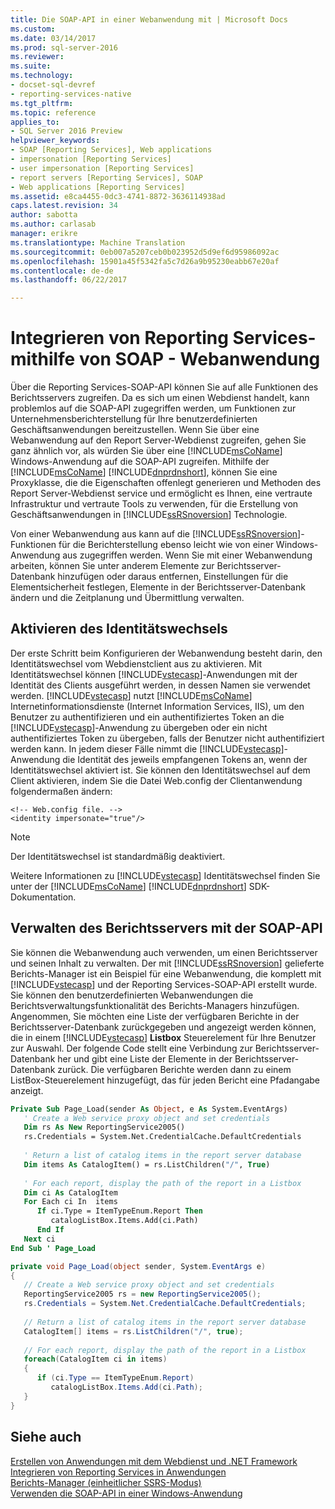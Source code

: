 ```yaml
---
title: Die SOAP-API in einer Webanwendung mit | Microsoft Docs
ms.custom: 
ms.date: 03/14/2017
ms.prod: sql-server-2016
ms.reviewer: 
ms.suite: 
ms.technology:
- docset-sql-devref
- reporting-services-native
ms.tgt_pltfrm: 
ms.topic: reference
applies_to:
- SQL Server 2016 Preview
helpviewer_keywords:
- SOAP [Reporting Services], Web applications
- impersonation [Reporting Services]
- user impersonation [Reporting Services]
- report servers [Reporting Services], SOAP
- Web applications [Reporting Services]
ms.assetid: e8ca4455-0dc3-4741-8872-3636114938ad
caps.latest.revision: 34
author: sabotta
ms.author: carlasab
manager: erikre
ms.translationtype: Machine Translation
ms.sourcegitcommit: 0eb007a5207ceb0b023952d5d9ef6d95986092ac
ms.openlocfilehash: 15901a45f5342fa5c7d26a9b95230eabb67e20af
ms.contentlocale: de-de
ms.lasthandoff: 06/22/2017

---
```

# <a name="integrating-reporting-services-using-soap---web-application"></a>Integrieren von Reporting Services-mithilfe von SOAP - Webanwendung
  Über die Reporting Services-SOAP-API können Sie auf alle Funktionen des Berichtsservers zugreifen. Da es sich um einen Webdienst handelt, kann problemlos auf die SOAP-API zugegriffen werden, um Funktionen zur Unternehmensberichterstellung für Ihre benutzerdefinierten Geschäftsanwendungen bereitzustellen. Wenn Sie über eine Webanwendung auf den Report Server-Webdienst zugreifen, gehen Sie ganz ähnlich vor, als würden Sie über eine [!INCLUDE[msCoName](../../includes/msconame-md.md)] Windows-Anwendung auf die SOAP-API zugreifen. Mithilfe der [!INCLUDE[msCoName](../../includes/msconame-md.md)] [!INCLUDE[dnprdnshort](../../includes/dnprdnshort-md.md)], können Sie eine Proxyklasse, die die Eigenschaften offenlegt generieren und Methoden des Report Server-Webdienst service und ermöglicht es Ihnen, eine vertraute Infrastruktur und vertraute Tools zu verwenden, für die Erstellung von Geschäftsanwendungen in [!INCLUDE[ssRSnoversion](../../includes/ssrsnoversion-md.md)] Technologie.  
  
 Von einer Webanwendung aus kann auf die [!INCLUDE[ssRSnoversion](../../includes/ssrsnoversion-md.md)]-Funktionen für die Berichterstellung ebenso leicht wie von einer Windows-Anwendung aus zugegriffen werden. Wenn Sie mit einer Webanwendung arbeiten, können Sie unter anderem Elemente zur Berichtsserver-Datenbank hinzufügen oder daraus entfernen, Einstellungen für die Elementsicherheit festlegen, Elemente in der Berichtsserver-Datenbank ändern und die Zeitplanung und Übermittlung verwalten.  
  
## <a name="enabling-impersonation"></a>Aktivieren des Identitätswechsels  
 Der erste Schritt beim Konfigurieren der Webanwendung besteht darin, den Identitätswechsel vom Webdienstclient aus zu aktivieren. Mit Identitätswechsel können [!INCLUDE[vstecasp](../../includes/vstecasp-md.md)]-Anwendungen mit der Identität des Clients ausgeführt werden, in dessen Namen sie verwendet werden. [!INCLUDE[vstecasp](../../includes/vstecasp-md.md)] nutzt [!INCLUDE[msCoName](../../includes/msconame-md.md)] Internetinformationsdienste (Internet Information Services, IIS), um den Benutzer zu authentifizieren und ein authentifiziertes Token an die [!INCLUDE[vstecasp](../../includes/vstecasp-md.md)]-Anwendung zu übergeben oder ein nicht authentifiziertes Token zu übergeben, falls der Benutzer nicht authentifiziert werden kann. In jedem dieser Fälle nimmt die [!INCLUDE[vstecasp](../../includes/vstecasp-md.md)]-Anwendung die Identität des jeweils empfangenen Tokens an, wenn der Identitätswechsel aktiviert ist. Sie können den Identitätswechsel auf dem Client aktivieren, indem Sie die Datei Web.config der Clientanwendung folgendermaßen ändern:  
  
```  
<!-- Web.config file. -->  
<identity impersonate="true"/>  
```  
  
> [!NOTE]  
>  Der Identitätswechsel ist standardmäßig deaktiviert.  
  
 Weitere Informationen zu [!INCLUDE[vstecasp](../../includes/vstecasp-md.md)] Identitätswechsel finden Sie unter der [!INCLUDE[msCoName](../../includes/msconame-md.md)] [!INCLUDE[dnprdnshort](../../includes/dnprdnshort-md.md)] SDK-Dokumentation.  
  
## <a name="managing-the-report-server-using-soap-api"></a>Verwalten des Berichtsservers mit der SOAP-API  
 Sie können die Webanwendung auch verwenden, um einen Berichtsserver und seinen Inhalt zu verwalten. Der mit [!INCLUDE[ssRSnoversion](../../includes/ssrsnoversion-md.md)] gelieferte Berichts-Manager ist ein Beispiel für eine Webanwendung, die komplett mit [!INCLUDE[vstecasp](../../includes/vstecasp-md.md)] und der Reporting Services-SOAP-API erstellt wurde. Sie können den benutzerdefinierten Webanwendungen die Berichtsverwaltungsfunktionalität des Berichts-Managers hinzufügen. Angenommen, Sie möchten eine Liste der verfügbaren Berichte in der Berichtsserver-Datenbank zurückgegeben und angezeigt werden können, die in einem [!INCLUDE[vstecasp](../../includes/vstecasp-md.md)] **Listbox** Steuerelement für Ihre Benutzer zur Auswahl. Der folgende Code stellt eine Verbindung zur Berichtsserver-Datenbank her und gibt eine Liste der Elemente in der Berichtsserver-Datenbank zurück. Die verfügbaren Berichte werden dann zu einem ListBox-Steuerelement hinzugefügt, das für jeden Bericht eine Pfadangabe anzeigt.  
  
```vb  
Private Sub Page_Load(sender As Object, e As System.EventArgs)  
   ' Create a Web service proxy object and set credentials  
   Dim rs As New ReportingService2005()  
   rs.Credentials = System.Net.CredentialCache.DefaultCredentials  
  
   ' Return a list of catalog items in the report server database  
   Dim items As CatalogItem() = rs.ListChildren("/", True)  
  
   ' For each report, display the path of the report in a Listbox  
   Dim ci As CatalogItem  
   For Each ci In  items  
      If ci.Type = ItemTypeEnum.Report Then  
         catalogListBox.Items.Add(ci.Path)  
      End If  
   Next ci  
End Sub ' Page_Load   
```  
  
```csharp  
private void Page_Load(object sender, System.EventArgs e)  
{  
   // Create a Web service proxy object and set credentials  
   ReportingService2005 rs = new ReportingService2005();  
   rs.Credentials = System.Net.CredentialCache.DefaultCredentials;  
  
   // Return a list of catalog items in the report server database  
   CatalogItem[] items = rs.ListChildren("/", true);  
  
   // For each report, display the path of the report in a Listbox  
   foreach(CatalogItem ci in items)  
   {  
      if (ci.Type == ItemTypeEnum.Report)  
         catalogListBox.Items.Add(ci.Path);  
   }  
}  
```  
  
## <a name="see-also"></a>Siehe auch  
 [Erstellen von Anwendungen mit dem Webdienst und .NET Framework](../../reporting-services/report-server-web-service/net-framework/building-applications-using-the-web-service-and-the-net-framework.md)   
 [Integrieren von Reporting Services in Anwendungen](../../reporting-services/application-integration/integrating-reporting-services-into-applications.md)   
 [Berichts-Manager &#40;einheitlicher SSRS-Modus&#41;](http://msdn.microsoft.com/library/80949f9d-58f5-48e3-9342-9e9bf4e57896)   
 [Verwenden die SOAP-API in einer Windows-Anwendung](../../reporting-services/application-integration/integrating-reporting-services-using-soap-windows-application.md)  
  
  
